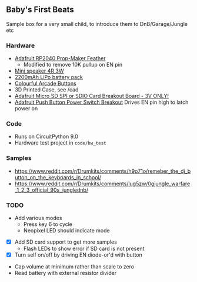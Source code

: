 ## Baby's First Beats

Sample box for a very small child, to introduce them to DnB/Garage/Jungle etc

### Hardware
- [Adafruit RP2040 Prop-Maker Feather](https://learn.adafruit.com/adafruit-rp2040-prop-maker-feather)
    - Modified to remove 10K pullup on EN pin
- [Mini speaker 4R 3W](https://shop.pimoroni.com/products/mini-speaker-4-3w)
- [2200mAh LiPo battery pack](https://shop.pimoroni.com/products/lithium-ion-battery-pack?variant=23417820359)
- [Colourful Arcade Buttons](https://shop.pimoroni.com/products/colourful-arcade-buttons?variant=451785353)
- 3D Printed Case, see /cad
- [Adafruit Micro SD SPI or SDIO Card Breakout Board - 3V ONLY!](https://www.adafruit.com/product/4682)
- [Adafruit Push Button Power Switch Breakout](https://www.adafruit.com/product/1400) Drives EN pin high to latch power on

### Code
- Runs on CircuitPython 9.0
- Hardware test project in `code/hw_test` 

### Samples
- https://www.reddit.com/r/Drumkits/comments/h9o71o/remeber_the_dj_button_on_the_keyboards_in_school/
- https://www.reddit.com/r/Drumkits/comments/lug5zw/0gjungle_warfare_1_2_3_official_90s_junglednb/

### TODO
- Add various modes
    - Press key 6 to cycle
    - Neopixel LED should indicate mode
- [X] Add SD card support to get more samples
    - Flash LEDs to show error if SD card is not present
- [X] Turn self on/off by driving EN diode-or'd with button
- Cap volume at minimum rather than scale to zero
- Read battery with external resistor divider